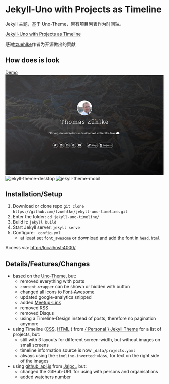 # Jekyll-Uno with Projects as Timeline
Jekyll 主题，基于 Uno-Theme，带有项目列表作为时间轴。

[Jekyll-Uno with Projects as Timeline](https://github.com/tzuehlke/jekyll-uno-timeline)

感谢[tzuehlke](https://github.com/tzuehlke)作者为开源做出的贡献

## How does is look
[Demo](https://www.zuehlke.cloud/)
![Screenshot](screenshot-overview.png)
![jekyll-theme-desktop](https://user-images.githubusercontent.com/32843441/72224870-5451ff00-357f-11ea-8fc2-bfbd4499bc63.gif)
![jekyll-theme-mobil](https://user-images.githubusercontent.com/32843441/72224877-6a5fbf80-357f-11ea-920b-dfae72bf2fbe.gif)

## Installation/Setup
1. Download or clone repo `git clone https://github.com/tzuehlke/jekyll-uno-timeline.git`
2. Enter the folder: `cd jekyll-uno-timeline/`
3. Build it: `jekyll build`
4. Start Jekyll server: `jekyll serve`
5. Configure: `_config.yml`
   * at least set `font_awesome` or download and add the font in `head.html`

Access via: [http://localhost:4000/](http://localhost:4000/)

## Details/Features/Changes
* based on the [Uno-Theme](https://github.com/joshgerdes/jekyll-uno), but:
  * removed everything with posts
  * `content-wrapper` can be shown or hidden with button
  * changed all icons to [Font-Awesome](https://fontawesome.com/)
  * updated google-analytics snipped
  * added [Meetup-Link](https://www.meetup.com/)
  * removed RSS
  * removed Disqus
  * using a Timeline-Design instead of posts, therefore no pagination anymore
* using Timeline ([CSS](https://github.com/le4ker/personal-jekyll-theme/blob/master/css/timeline.scss), [HTML](https://github.com/le4ker/personal-jekyll-theme/blob/master/_includes/timeline.html) ) from [{ Personal } Jekyll Theme](https://github.com/le4ker/personal-jekyll-theme) for a list of projects, but:
  * still with 3 layouts for different screen-width, but without images on small screens
  * timeline information source is now `_data/projects.yaml`
  * always using the `timeline-inverted`-class, for text on the right side of the images
* using [github_api.js](https://github.com/jarrekk/Jalpc/blob/master/static/js/github_api.js) from [Jalpc.](https://github.com/jarrekk/Jalpc), but:
  * changed the GitHub-URL for using with persons and organisations
  * added watchers number
